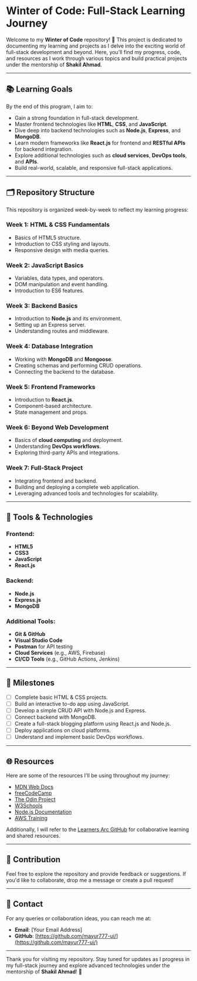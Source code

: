 # Winter of Code: Full-Stack Learning Journey

Welcome to my **Winter of Code** repository! 🌟 This project is dedicated to documenting my learning and projects as I delve into the exciting world of full-stack development and beyond. Here, you'll find my progress, code, and resources as I work through various topics and build practical projects under the mentorship of **Shakil Ahmad**.

---

## 📚 Learning Goals

By the end of this program, I aim to:

- Gain a strong foundation in full-stack development.
- Master frontend technologies like **HTML**, **CSS**, and **JavaScript**.
- Dive deep into backend technologies such as **Node.js**, **Express**, and **MongoDB**.
- Learn modern frameworks like **React.js** for frontend and **RESTful APIs** for backend integration.
- Explore additional technologies such as **cloud services**, **DevOps tools**, and **APIs**.
- Build real-world, scalable, and responsive full-stack applications.

---

## 🗂️ Repository Structure

This repository is organized week-by-week to reflect my learning progress:

### Week 1: HTML & CSS Fundamentals
- Basics of HTML5 structure.
- Introduction to CSS styling and layouts.
- Responsive design with media queries.

### Week 2: JavaScript Basics
- Variables, data types, and operators.
- DOM manipulation and event handling.
- Introduction to ES6 features.

### Week 3: Backend Basics
- Introduction to **Node.js** and its environment.
- Setting up an Express server.
- Understanding routes and middleware.

### Week 4: Database Integration
- Working with **MongoDB** and **Mongoose**.
- Creating schemas and performing CRUD operations.
- Connecting the backend to the database.

### Week 5: Frontend Frameworks
- Introduction to **React.js**.
- Component-based architecture.
- State management and props.

### Week 6: Beyond Web Development
- Basics of **cloud computing** and deployment.
- Understanding **DevOps workflows**.
- Exploring third-party APIs and integrations.

### Week 7: Full-Stack Project
- Integrating frontend and backend.
- Building and deploying a complete web application.
- Leveraging advanced tools and technologies for scalability.

---

## 🚀 Tools & Technologies

### Frontend:
- **HTML5**
- **CSS3**
- **JavaScript**
- **React.js**

### Backend:
- **Node.js**
- **Express.js**
- **MongoDB**

### Additional Tools:
- **Git & GitHub**
- **Visual Studio Code**
- **Postman** for API testing
- **Cloud Services** (e.g., AWS, Firebase)
- **CI/CD Tools** (e.g., GitHub Actions, Jenkins)

---

## 📝 Milestones

- [ ] Complete basic HTML & CSS projects.
- [ ] Build an interactive to-do app using JavaScript.
- [ ] Develop a simple CRUD API with Node.js and Express.
- [ ] Connect backend with MongoDB.
- [ ] Create a full-stack blogging platform using React.js and Node.js.
- [ ] Deploy applications on cloud platforms.
- [ ] Understand and implement basic DevOps workflows.

---

## 🌐 Resources

Here are some of the resources I'll be using throughout my journey:

- [MDN Web Docs](https://developer.mozilla.org/)
- [freeCodeCamp](https://www.freecodecamp.org/)
- [The Odin Project](https://www.theodinproject.com/)
- [W3Schools](https://www.w3schools.com/)
- [Node.js Documentation](https://nodejs.org/en/docs/)
- [AWS Training](https://aws.amazon.com/training/)

Additionally, I will refer to the [Learners Arc GitHub](https://github.com/learners-arc) for collaborative learning and shared resources.

---

## 🤝 Contribution

Feel free to explore the repository and provide feedback or suggestions. If you'd like to collaborate, drop me a message or create a pull request!

---

## 📧 Contact

For any queries or collaboration ideas, you can reach me at:

- **Email**: [Your Email Address]
- **GitHub**: [https://github.com/mayur777-ui/](https://github.com/mayur777-ui/)

---

Thank you for visiting my repository. Stay tuned for updates as I progress in my full-stack journey and explore advanced technologies under the mentorship of **Shakil Ahmad**! 🚀
